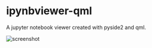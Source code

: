 # ipynbviewer-qml

A jupyter notebook viewer created with pyside2 and qml.

![screenshot]("screenshot.png")